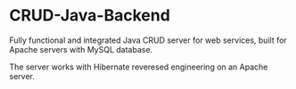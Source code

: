# CRUD-Java-Backend
Fully functional and integrated Java CRUD server for web services, built for Apache servers with MySQL database.

The server works with Hibernate reveresed engineering on an Apache server.
